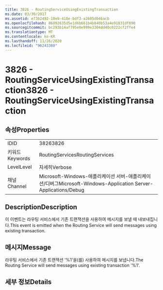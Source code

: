```yaml
---
title: 3826 - RoutingServiceUsingExistingTransaction
ms.date: 03/30/2017
ms.assetid: e73b2492-10e9-418e-bdf3-a2605d046acb
ms.openlocfilehash: 06892635d5e1d6b661b4b840b53a4e91831df890
ms.sourcegitcommit: bc293b14af795e0e999e3304dd40c0222cf2ffe4
ms.translationtype: MT
ms.contentlocale: ko-KR
ms.lasthandoff: 11/26/2020
ms.locfileid: "96243380"
---
```

# <a name="3826---routingserviceusingexistingtransaction"></a><span data-ttu-id="a2931-102">3826 - RoutingServiceUsingExistingTransaction</span><span class="sxs-lookup"><span data-stu-id="a2931-102">3826 - RoutingServiceUsingExistingTransaction</span></span>

## <a name="properties"></a><span data-ttu-id="a2931-103">속성</span><span class="sxs-lookup"><span data-stu-id="a2931-103">Properties</span></span>  
  
|||  
|-|-|  
|<span data-ttu-id="a2931-104">ID</span><span class="sxs-lookup"><span data-stu-id="a2931-104">ID</span></span>|<span data-ttu-id="a2931-105">3826</span><span class="sxs-lookup"><span data-stu-id="a2931-105">3826</span></span>|  
|<span data-ttu-id="a2931-106">키워드</span><span class="sxs-lookup"><span data-stu-id="a2931-106">Keywords</span></span>|<span data-ttu-id="a2931-107">RoutingServices</span><span class="sxs-lookup"><span data-stu-id="a2931-107">RoutingServices</span></span>|  
|<span data-ttu-id="a2931-108">Level</span><span class="sxs-lookup"><span data-stu-id="a2931-108">Level</span></span>|<span data-ttu-id="a2931-109">자세히</span><span class="sxs-lookup"><span data-stu-id="a2931-109">Verbose</span></span>|  
|<span data-ttu-id="a2931-110">채널</span><span class="sxs-lookup"><span data-stu-id="a2931-110">Channel</span></span>|<span data-ttu-id="a2931-111">Microsoft-Windows-애플리케이션 서버-애플리케이션/디버그</span><span class="sxs-lookup"><span data-stu-id="a2931-111">Microsoft-Windows-Application Server-Applications/Debug</span></span>|  
  
## <a name="description"></a><span data-ttu-id="a2931-112">Description</span><span class="sxs-lookup"><span data-stu-id="a2931-112">Description</span></span>  

 <span data-ttu-id="a2931-113">이 이벤트는 라우팅 서비스에서 기존 트랜잭션을 사용하여 메시지를 보낼 때 내보내집니다.</span><span class="sxs-lookup"><span data-stu-id="a2931-113">This event is emitted when the Routing Service will send messages using existing transaction.</span></span>  
  
## <a name="message"></a><span data-ttu-id="a2931-114">메시지</span><span class="sxs-lookup"><span data-stu-id="a2931-114">Message</span></span>  

 <span data-ttu-id="a2931-115">라우팅 서비스에서 기존 트랜잭션 '%1'을(를) 사용하여 메시지를 보냅니다.</span><span class="sxs-lookup"><span data-stu-id="a2931-115">The Routing Service will send messages using existing transaction '%1'.</span></span>  
  
## <a name="details"></a><span data-ttu-id="a2931-116">세부 정보</span><span class="sxs-lookup"><span data-stu-id="a2931-116">Details</span></span>
